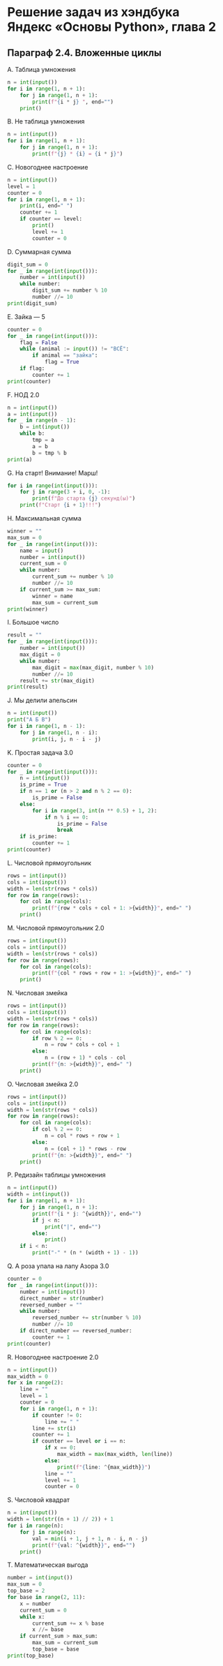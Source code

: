 # Решение задач из хэндбука Яндекс «Основы Python», глава 2

## Параграф 2.4. Вложенные циклы

A. Таблица умножения
```python
n = int(input())
for i in range(1, n + 1):
    for j in range(1, n + 1):
        print(f"{i * j} ", end="")
    print()
```

B. Не таблица умножения
```python
n = int(input())
for i in range(1, n + 1):
    for j in range(1, n + 1):
        print(f"{j} * {i} = {i * j}")
```

C. Новогоднее настроение
```python
n = int(input())
level = 1
counter = 0
for i in range(1, n + 1):
    print(i, end=" ")
    counter += 1
    if counter == level:
        print()
        level += 1
        counter = 0
```

D. Суммарная сумма
```python
digit_sum = 0
for _ in range(int(input())):
    number = int(input())
    while number:
        digit_sum += number % 10
        number //= 10
print(digit_sum)
```

E. Зайка — 5
```python
counter = 0
for _ in range(int(input())):
    flag = False
    while (animal := input()) != "ВСЁ":
        if animal == "зайка":
            flag = True
    if flag:
        counter += 1
print(counter)
```

F. НОД 2.0
```python
n = int(input())
a = int(input())
for _ in range(n - 1):
    b = int(input())
    while b:
        tmp = a
        a = b
        b = tmp % b
print(a)
```

G. На старт! Внимание! Марш!
```python
for i in range(int(input())):
    for j in range(3 + i, 0, -1):
        print(f"До старта {j} секунд(ы)")
    print(f"Старт {i + 1}!!!")
```

H. Максимальная сумма
```python
winner = ""
max_sum = 0
for _ in range(int(input())):
    name = input()
    number = int(input())
    current_sum = 0
    while number:
        current_sum += number % 10
        number //= 10
    if current_sum >= max_sum:
        winner = name
        max_sum = current_sum
print(winner)
```

I. Большое число
```python
result = ""
for _ in range(int(input())):
    number = int(input())
    max_digit = 0
    while number:
        max_digit = max(max_digit, number % 10)
        number //= 10
    result += str(max_digit)
print(result)
```

J. Мы делили апельсин
```python
n = int(input())
print("А Б В")
for i in range(1, n - 1):
    for j in range(1, n - i):
        print(i, j, n - i - j)
```

K. Простая задача 3.0
```python
counter = 0
for _ in range(int(input())):
    n = int(input())
    is_prime = True
    if n == 1 or (n > 2 and n % 2 == 0):
        is_prime = False
    else:
        for i in range(3, int(n ** 0.5) + 1, 2):
            if n % i == 0:
                is_prime = False
                break
    if is_prime:
        counter += 1
print(counter)
```

L. Числовой прямоугольник
```python
rows = int(input())
cols = int(input())
width = len(str(rows * cols))
for row in range(rows):
    for col in range(cols):
        print(f"{row * cols + col + 1: >{width}}", end=" ")
    print()
```

M. Числовой прямоугольник 2.0
```python
rows = int(input())
cols = int(input())
width = len(str(rows * cols))
for row in range(rows):
    for col in range(cols):
        print(f"{col * rows + row + 1: >{width}}", end=" ")
    print()
```

N. Числовая змейка
```python
rows = int(input())
cols = int(input())
width = len(str(rows * cols))
for row in range(rows):
    for col in range(cols):
        if row % 2 == 0:
            n = row * cols + col + 1
        else:
            n = (row + 1) * cols - col
        print(f"{n: >{width}}", end=" ")
    print()
```

O. Числовая змейка 2.0
```python
rows = int(input())
cols = int(input())
width = len(str(rows * cols))
for row in range(rows):
    for col in range(cols):
        if col % 2 == 0:
            n = col * rows + row + 1
        else:
            n = (col + 1) * rows - row
        print(f"{n: >{width}}", end=" ")
    print()
```

P. Редизайн таблицы умножения
```python
n = int(input())
width = int(input())
for i in range(1, n + 1):
    for j in range(1, n + 1):
        print(f"{i * j: ^{width}}", end="")
        if j < n:
            print("|", end="")
        else:
            print()
    if i < n:
        print("-" * (n * (width + 1) - 1))
```

Q. А роза упала на лапу Азора 3.0
```python
counter = 0
for _ in range(int(input())):
    number = int(input())
    direct_number = str(number)
    reversed_number = ""
    while number:
        reversed_number += str(number % 10)
        number //= 10
    if direct_number == reversed_number:
        counter += 1
print(counter)
```

R. Новогоднее настроение 2.0
```python
n = int(input())
max_width = 0
for x in range(2):
    line = ""
    level = 1
    counter = 0
    for i in range(1, n + 1):
        if counter != 0:
            line += " "
        line += str(i)
        counter += 1
        if counter == level or i == n:
            if x == 0:
                max_width = max(max_width, len(line))
            else:
                print(f"{line: ^{max_width}}")
            line = ""
            level += 1
            counter = 0
```

S. Числовой квадрат
```python
n = int(input())
width = len(str((n + 1) // 2)) + 1
for i in range(n):
    for j in range(n):
        val = min(i + 1, j + 1, n - i, n - j)
        print(f"{val: ^{width}}", end="")
    print()
```

T. Математическая выгода
```python
number = int(input())
max_sum = 0
top_base = 2
for base in range(2, 11):
    x = number
    current_sum = 0
    while x:
        current_sum += x % base
        x //= base
    if current_sum > max_sum:
        max_sum = current_sum
        top_base = base
print(top_base)
```
